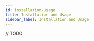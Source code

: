 ```yaml
---
id: installation-usage
title: Installation and Usage
sidebar_label: Installation and Usage
---
```


// TODO
